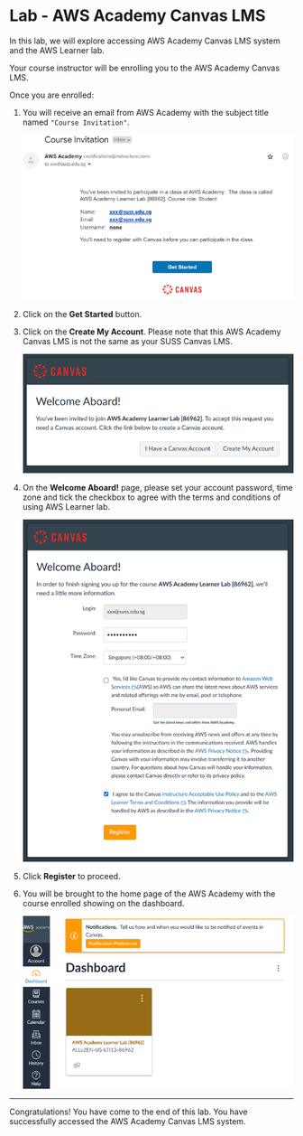 # Lab - AWS Academy Canvas LMS

In this lab, we will explore accessing AWS Academy Canvas LMS system and the AWS Learner lab.

Your course instructor will be enrolling you to the AWS Academy Canvas LMS.

Once you are enrolled:

1) You will receive an email from AWS Academy with the subject title named `"Course Invitation"`.

   ![](images/lab0D/email-invitation.png)


2) Click on the **Get Started** button.

3) Click on the **Create My Account**. Please note that this AWS Academy Canvas LMS is not the same as your SUSS Canvas LMS.

   ![](images/lab0D/aws-acad-init-page.png)

4) On the **Welcome Aboard!** page, please set your account password, time zone and tick the checkbox to agree with the terms and conditions of using AWS Learner lab.

   ![](images/lab0D/aws-acad-setup.png)

5. Click **Register** to proceed.

6. You will be brought to the home page of the AWS Academy with the course enrolled showing on the dashboard.

   ![](images/lab0D/aws-acad-dashboard.png)

---

Congratulations! You have come to the end of this lab. You have successfully accessed the AWS Academy Canvas LMS system.
